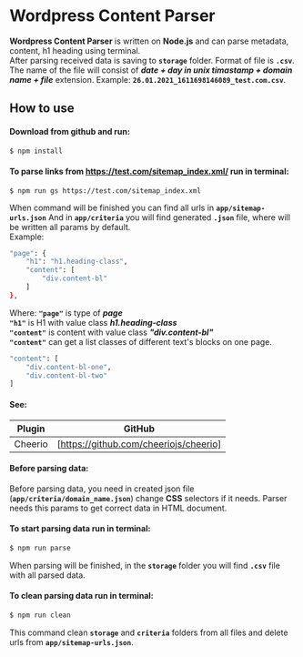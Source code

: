 # Wordpress Content Parser

**Wordpress Content Parser** is written on **Node.js** and can parse metadata, content, h1 heading using terminal.<br>
After parsing received data is saving to **`storage`** folder. Format of file is **`.csv`**.<br>
The name of the file will consist of **_date + day in unix timastamp + domain name + file_** extension.
Example: **`26.01.2021_1611698146089_test.com.csv`**.<br>

## How to use

#### Download from github and run:

```sh
$ npm install
```
#### To parse links from **https://test.com/sitemap_index.xml/** run in terminal:

`$ npm run gs https://test.com/sitemap_index.xml`

When command will be finished you can find all urls in **`app/sitemap-urls.json`**
And in **`app/criteria`** you will find generated **`.json`** file, 
where will be written all params by default.<br>
Example:
```sh 
"page": {
    "h1": "h1.heading-class",
    "content": [
        "div.content-bl"
    ]
},
```
Where:
**`"page"`** is type of **_page_** <br>
**`"h1"`** is H1 with value class **_h1.heading-class_**<br>
**`"content"`** is content with value class **_"div.content-bl"_**<br>
**`"content"`** can get a list classes of different text's blocks on one page.

```sh 
"content": [
    "div.content-bl-one",
    "div.content-bl-two"
]
```
#### See:

| Plugin | GitHub |
| ------ | ------ |
| Cheerio | [https://github.com/cheeriojs/cheerio] |

#### Before parsing data:

Before parsing data, you need in created json file (**`app/criteria/domain_name.json`**) change **CSS** selectors if it needs. 
Parser needs this params to get correct data in HTML document.

#### To start parsing data run in terminal:
```sh
$ npm run parse
```
When parsing will be finished, in the **`storage`** folder you will find **`.csv`** file with all parsed data.

#### To clean parsing data run in terminal:
```sh
$ npm run clean
```
This command clean **`storage`** and **`criteria`** folders from all files and delete urls from **`app/sitemap-urls.json`**.